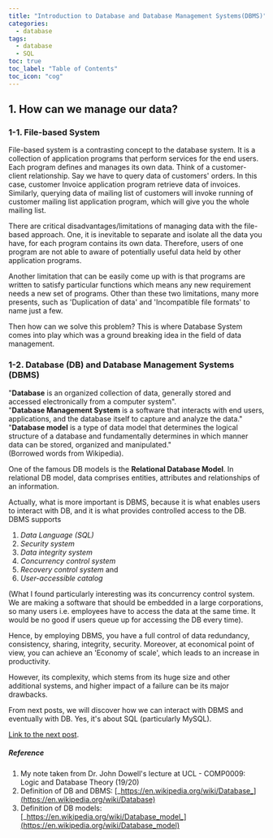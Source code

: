 ```yaml
---
title: "Introduction to Database and Database Management Systems(DBMS)"
categories:
  - database
tags:
  - database
  - SQL
toc: true
toc_label: "Table of Contents"
toc_icon: "cog"
---
```

## 1. How can we manage our data?
### 1-1. File-based System
File-based system is a contrasting concept to the database system.
It is a collection of application programs that perform services for the end users.
Each program defines and manages its own data. Think of a customer-client relationship.
Say we have to query data of customers' orders. In this case, customer Invoice application program retrieve data of invoices.
Similarly, querying data of mailing list of customers will invoke running of customer mailing list application program, which will give you the whole mailing list.  

There are critical disadvantages/limitations of managing data with the file-based approach.
One, it is inevitable to separate and isolate all the data you have, for each program contains its own data.
Therefore, users of one program are not able to aware of potentially useful data held by other application programs.  

Another limitation that can be easily come up with is that programs are written to satisfy particular functions which means
any new requirement needs a new set of programs. Other than these two limitations, many more presents, such as
'Duplication of data' and 'Incompatible file formats' to name just a few.  

Then how can we solve this problem? This is where Database System comes into play which was a ground breaking idea in the field of data management.

### 1-2. Database (DB) and Database Management Systems (DBMS)
"**Database** is an organized collection of data, generally stored and accessed electronically from a computer system".  
"**Database Management System** is a software that interacts with end users, applications, and the database itself to capture and analyze the data."  
"**Database model** is a type of data model that determines the logical structure of a database and fundamentally determines in which manner data can be stored, organized and manipulated."  
(Borrowed words from Wikipedia).  

One of the famous DB models is the **Relational Database Model**. In relational DB model,
data comprises entities, attributes and relationships of an information.

Actually, what is more important is DBMS, because it is what enables users to interact with DB, and it is what provides controlled access to the DB.
DBMS supports 
1. _Data Language (SQL)_ 
2. _Security system_ 
3. _Data integrity system_ 
4. _Concurrency control system_ 
5. _Recovery control system_ and 
6. _User-accessible catalog_  

(What I found particularly interesting was its concurrency control system. We are making a software that should be embedded in a large corporations, so many users i.e. employees have to access the data at the same time.
It would be no good if users queue up for accessing the DB every time).  

Hence, by employing DBMS, you have a full control of data redundancy, consistency, sharing, integrity, security.
Moreover, at economical point of view, you can achieve an 'Economy of scale', which leads to an increase in productivity.  

However, its complexity, which stems from its huge size and other additional systems, and higher impact of a failure can be its major drawbacks.  


From next posts, we will discover how we can interact with DBMS and eventually with DB. Yes, it's about SQL (particularly MySQL).  

[Link to the next post](https://kimdanny.github.io/database/mysql-1/).  

##### Reference
1. My note taken from Dr. John Dowell's lecture at UCL - COMP0009: Logic and Database Theory (19/20)
2. Definition of DB and DBMS: [_https://en.wikipedia.org/wiki/Database_](https://en.wikipedia.org/wiki/Database)
3. Definition of DB models: [_https://en.wikipedia.org/wiki/Database_model_](https://en.wikipedia.org/wiki/Database_model)